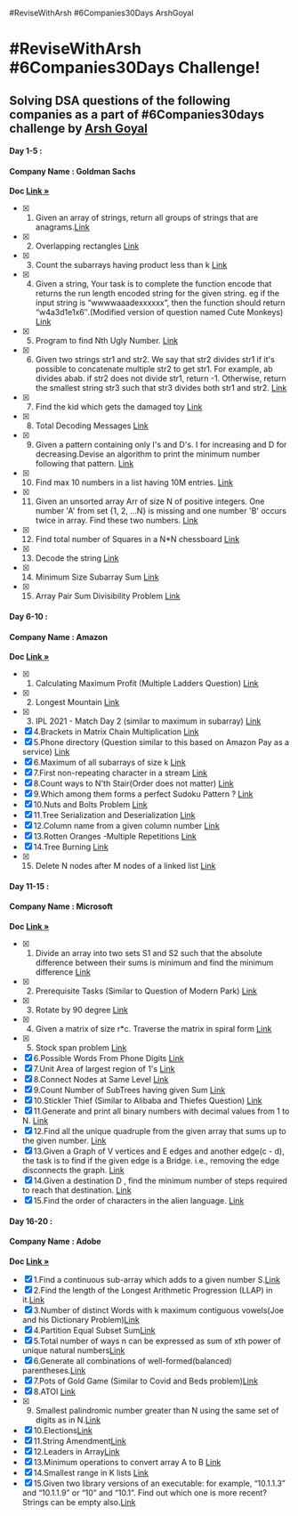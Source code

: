 #ReviseWithArsh #6Companies30Days ArshGoyal

# #ReviseWithArsh #6Companies30Days Challenge!

## Solving DSA questions of the following companies as a part of #6Companies30days challenge by [Arsh Goyal](https://www.linkedin.com/in/arshgoyal/)

#### Day 1-5 :
#### Company Name : Goldman Sachs
<b>Doc </b><a href="https://docs.google.com/document/d/e/2PACX-1vRgrSl5zCl8P92F0qNuJyDF9v8aqfNd1UB9fQWTb-_aohzhPbZ0GOVbXvfnGHgzbWWdkf9gr7ZgM0lj/pub"><strong>Link »</strong></a><br/>

- [x] 1. Given an array of strings, return all groups of strings that are anagrams.<a href="https://practice.geeksforgeeks.org/problems/print-anagrams-together/1/">Link</a>
- [x] 2. Overlapping rectangles <a href="https://practice.geeksforgeeks.org/problems/overlapping-rectangles1924/1/">Link</a>
- [x] 3. Count the subarrays having product less than k <a href="https://practice.geeksforgeeks.org/problems/count-the-subarrays-having-product-less-than-k1708/1/">Link</a>
- [x] 4. Given a string, Your task is to  complete the function encode that returns the run length encoded string for the given string. eg if the input string is “wwwwaaadexxxxxx”, then the function should return “w4a3d1e1x6″.(Modified version of question named Cute Monkeys) <a href="https://practice.geeksforgeeks.org/problems/run-length-encoding/1/">Link</a>
- [x] 5. Program to find Nth Ugly Number. <a href="https://practice.geeksforgeeks.org/problems/ugly-numbers2254/1/">Link</a>
- [x] 6. Given two strings str1 and str2. We say that str2 divides str1 if it's possible to concatenate multiple str2 to get str1. For example, ab divides abab. if str2 does not divide str1, return -1. Otherwise, return the smallest string str3 such that str3 divides both str1 and str2. <a href="https://leetcode.com/problems/greatest-common-divisor-of-strings/">Link</a>
- [x] 7. Find the kid which gets the damaged toy <a href="https://www.geeksforgeeks.org/distributing-m-items-circle-size-n-starting-k-th-position/">Link</a>
- [x] 8. Total Decoding Messages <a href="https://practice.geeksforgeeks.org/problems/total-decoding-messages1235/1/">Link</a>
- [x] 9. Given a pattern containing only I's and D's. I for increasing and D for decreasing.Devise an algorithm to print the minimum number following that pattern. <a href="https://practice.geeksforgeeks.org/problems/number-following-a-pattern3126/1">Link</a>
- [x] 10. Find max 10 numbers in a list having 10M entries. <a href="https://leetcode.com/discuss/interview-experience/514986/Goldman-Sachs-Interview-Process-and-Questions">Link</a>
- [x] 11. Given an unsorted array Arr of size N of positive integers. One number 'A' from     set {1, 2, …N} is missing and one number 'B' occurs twice in array. Find these two numbers. <a href="https://practice.geeksforgeeks.org/problems/find-missing-and-repeating2512/1/">Link</a>
- [x] 12. Find total number of Squares in a N*N chessboard <a href="https://practice.geeksforgeeks.org/problems/squares-in-nn-chessboard/0">Link</a>
- [x] 13. Decode the string <a href="https://practice.geeksforgeeks.org/problems/decode-the-string2444/1">Link</a>
- [x] 14. Minimum Size Subarray Sum <a href="https://leetcode.com/problems/minimum-size-subarray-sum/">Link</a>
- [x] 15. Array Pair Sum Divisibility Problem <a href="https://practice.geeksforgeeks.org/problems/array-pair-sum-divisibility-problem3257/1">Link</a>


#### Day 6-10 :
#### Company Name : Amazon

<b>Doc </b><a href="https://docs.google.com/document/d/1KH9GVaUCET-y5SL5sg6DAnon9XwRRW-sPiyJ2p7FRLs/edit"><strong>Link »</strong></a><br/>

- [x] 1. Calculating Maximum Profit (Multiple Ladders Question) <a href="https://practice.geeksforgeeks.org/problems/maximum-profit4657/1">Link</a>
- [x] 2. Longest Mountain <a href="https://leetcode.com/problems/longest-mountain-in-array/">Link</a>
- [x] 3. IPL 2021 - Match Day 2 (similar to maximum in subarray) <a href="https://practice.geeksforgeeks.org/problems/deee0e8cf9910e7219f663c18d6d640ea0b87f87/1/
">Link</a>
- [x] 4.Brackets in Matrix Chain Multiplication <a href="https://practice.geeksforgeeks.org/problems/brackets-in-matrix-chain-multiplication1024/1/">Link</a>
- [x] 5.Phone directory (Question similar to this based on Amazon Pay as a service) <a href="https://practice.geeksforgeeks.org/problems/phone-directory4628/1/">Link</a>
- [x] 6.Maximum of all subarrays of size k <a href="https://practice.geeksforgeeks.org/problems/maximum-of-all-subarrays-of-size-k3101/1">Link</a>
- [x] 7.First non-repeating character in a stream <a href="https://practice.geeksforgeeks.org/problems/first-non-repeating-character-in-a-stream1216/1">Link</a>
- [x] 8.Count ways to N'th Stair(Order does not matter) <a href="https://practice.geeksforgeeks.org/problems/count-ways-to-nth-stairorder-does-not-matter1322/1/">Link</a>
- [x] 9.Which among them forms a perfect Sudoku Pattern ? <a href="https://practice.geeksforgeeks.org/problems/is-sudoku-valid4820/1/">Link</a>
- [x] 10.Nuts and Bolts Problem <a href="https://practice.geeksforgeeks.org/problems/nuts-and-bolts-problem0431/1">Link</a>
- [x] 11.Tree Serialization and Deserialization <a href="https://practice.geeksforgeeks.org/problems/serialize-and-deserialize-a-binary-tree/1">Link</a>
- [x] 12.Column name from a given column number <a href="https://practice.geeksforgeeks.org/problems/column-name-from-a-given-column-number4244/1/">Link</a>
- [x] 13.Rotten Oranges -Multiple Repetitions <a href="https://leetcode.com/problems/rotting-oranges/">Link</a>
- [x] 14.Tree Burning <a href="https://practice.geeksforgeeks.org/problems/burning-tree/1/">Link</a>
- [x] 15. Delete N nodes after M nodes of a linked list <a href="https://practice.geeksforgeeks.org/problems/delete-n-nodes-after-m-nodes-of-a-linked-list/1/">Link</a>

#### Day 11-15 :
#### Company Name : Microsoft

<b>Doc </b><a href="https://docs.google.com/document/d/1sSyOTeZBVJExf0oytLVGk6Z34h1usFm4QRkr1Wb5ouk/edit"><strong>Link »</strong></a><br/>

- [x] 1. Divide an array into two sets S1 and S2 such that the absolute difference between their sums is minimum and find the minimum difference <a href="https://practice.geeksforgeeks.org/problems/minimum-sum-partition3317/1/">Link</a>
- [x] 2. Prerequisite Tasks (Similar to Question of Modern Park) <a href="https://practice.geeksforgeeks.org/problems/prerequisite-tasks/1/">Link</a>
- [x] 3. Rotate by 90 degree <a href="https://practice.geeksforgeeks.org/problems/rotate-by-90-degree0356/1/">Link</a>
- [x] 4. Given a matrix of size r*c. Traverse the matrix in spiral form <a href="https://practice.geeksforgeeks.org/problems/spirally-traversing-a-matrix-1587115621/1/">Link</a>
- [x] 5. Stock span problem <a href="https://practice.geeksforgeeks.org/problems/stock-span-problem-1587115621/1">Link</a>
- [x] 6.Possible Words From Phone Digits <a href="https://practice.geeksforgeeks.org/problems/possible-words-from-phone-digits-1587115620/1/">Link</a>
- [x] 7.Unit Area of largest region of 1's <a href="https://practice.geeksforgeeks.org/problems/length-of-largest-region-of-1s-1587115620/1/">Link</a>
- [x] 8.Connect Nodes at Same Level <a href="https://practice.geeksforgeeks.org/problems/connect-nodes-at-same-level/1/">Link</a>
- [x] 9.Count Number of SubTrees having given Sum <a href="https://practice.geeksforgeeks.org/problems/count-number-of-subtrees-having-given-sum/1/">Link</a>
- [x] 10.Stickler Thief (Similar to Alibaba and Thiefes Question) <a href="https://practice.geeksforgeeks.org/problems/stickler-theif-1587115621/1/">Link</a>
- [x] 11.Generate and print all binary numbers with decimal values from 1 to N. <a href="https://practice.geeksforgeeks.org/problems/generate-binary-numbers-1587115620/1/">Link</a>  
- [x] 12.Find all the unique quadruple from the given array that sums up to the given number. <a href="https://practice.geeksforgeeks.org/problems/find-all-four-sum-numbers1732/1">Link</a>
- [x] 13.Given a Graph of V vertices and E edges and another edge(c - d), the task is to find if the given edge is a Bridge. i.e., removing the edge disconnects the graph. <a href="https://practice.geeksforgeeks.org/problems/bridge-edge-in-graph/1">Link</a>
- [x] 14.Given a destination D , find the minimum number of steps required to reach that destination. <a href="https://practice.geeksforgeeks.org/problems/minimum-number-of-steps-to-reach-a-given-number5234/1/">Link</a>
- [x] 15.Find the order of characters in the alien language. <a href="https://practice.geeksforgeeks.org/problems/alien-dictionary/1/">Link</a>

#### Day 16-20 :
#### Company Name : Adobe

<b>Doc </b><a href="https://docs.google.com/document/d/1cEAe63fC3YMJRwKmCoVOIXFUaFv5LqNXedxaGpaqd6U/edit"><strong>Link »</strong></a><br/>

- [x] 1.Find a continuous sub-array which adds to a given number S.<a href="https://practice.geeksforgeeks.org/problems/subarray-with-given-sum-1587115621/1">Link</a>
- [x] 2.Find the length of the Longest Arithmetic Progression (LLAP) in it.<a href="https://practice.geeksforgeeks.org/problems/longest-arithmetic-progression1019/1/">Link</a>
- [x] 3.Number of distinct Words with k maximum contiguous vowels(Joe and his Dictionary Problem)<a href="https://practice.geeksforgeeks.org/problems/7b9d245852bd8caf8a27d6d3961429f0a2b245f1/1/">Link</a>
- [x] 4.Partition Equal Subset Sum<a href="https://practice.geeksforgeeks.org/problems/subset-sum-problem2014/1">Link</a>
- [x] 5.Total number of ways n can be expressed as sum of xth power of unique natural numbers<a href="https://practice.geeksforgeeks.org/problems/express-as-sum-of-power-of-natural-numbers5647/1">Link</a>
- [x] 6.Generate all combinations of well-formed(balanced) parentheses.<a href="https://practice.geeksforgeeks.org/problems/generate-all-possible-parentheses/1/">Link</a>
- [x] 7.Pots of Gold Game (Similar to Covid and Beds problem)<a href="https://practice.geeksforgeeks.org/problems/pots-of-gold-game/1/">Link</a>
- [x] 8.ATOI <a href="https://practice.geeksforgeeks.org/problems/implement-atoi/1/">Link</a>
- [x] 9. Smallest palindromic number greater than N using the same set of digits as in N.<a href="https://practice.geeksforgeeks.org/problems/next-higher-palindromic-number-using-the-same-set-of-digits5859/1/">Link</a>
- [x] 10.Elections<a href="https://practice.geeksforgeeks.org/problems/winner-of-an-election-where-votes-are-represented-as-candidate-names-1587115621/1/">Link</a>
- [x] 11.String Amendment<a href="https://practice.geeksforgeeks.org/problems/amend-the-sentence3235/1">Link</a>
- [x] 12.Leaders in Array<a href="https://practice.geeksforgeeks.org/problems/leaders-in-an-array-1587115620/1/">Link</a>
- [x] 13.Minimum operations to convert array A to B <a href="https://practice.geeksforgeeks.org/problems/minimum-insertions-to-make-two-arrays-equal/1/">Link</a>
- [x] 14.Smallest range in K lists <a href="https://practice.geeksforgeeks.org/problems/find-smallest-range-containing-elements-from-k-lists/1/">Link</a>
- [x] 15.Given two library versions of an executable: for example, “10.1.1.3” and “10.1.1.9” or “10” and “10.1”. Find out which one is more recent? Strings can be empty also.<a href="https://www.geeksforgeeks.org/adobe-interview-experience-for-mts-1-1-5-years-experienced/">Link</a>
